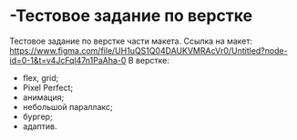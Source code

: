 # -Тестовое задание по верстке
Тестовое задание по верстке части макета.
Ссылка на макет:
https://www.figma.com/file/UH1uQS1Q04DAUKVMRAcVr0/Untitled?node-id=0-1&t=v4JcFql47n1PaAha-0
В верстке:
- flex, grid;
- Pixel Perfect;
- анимация;
- небольшой параллакс;
- бургер;
- адаптив.
